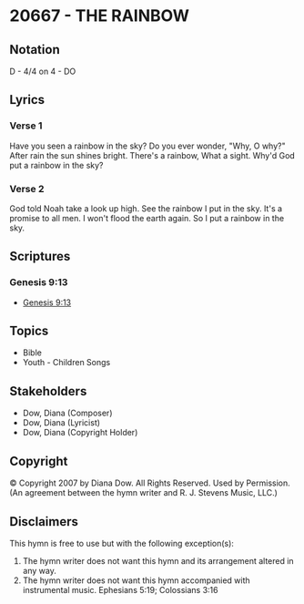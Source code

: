 # 20667 - THE RAINBOW

## Notation

D - 4/4 on 4 - DO

## Lyrics

### Verse 1

Have you seen a rainbow in the sky? Do you ever wonder, "Why, O why?" After rain the sun shines bright. There's a rainbow, What a sight. Why'd God put a rainbow in the sky?

### Verse 2

God told Noah take a look up high. See the rainbow I put in the sky. It's a promise to all men. I won't flood the earth again. So I put a rainbow in the sky.


## Scriptures

### Genesis 9:13

- [Genesis 9:13](https://www.biblegateway.com/passage/?search=Genesis%209%3A13)


## Topics

- Bible
- Youth - Children Songs

## Stakeholders

- Dow, Diana (Composer)
- Dow, Diana (Lyricist)
- Dow, Diana (Copyright Holder)

## Copyright

© Copyright 2007 by Diana Dow. All Rights Reserved. Used by Permission.
(An agreement between the hymn writer and R. J. Stevens Music, LLC.)

## Disclaimers

This hymn is free to use but with the following exception(s):
1. The hymn writer does not want this hymn and its arrangement altered in any way.
2. The hymn writer does not want this hymn accompanied with instrumental music.
Ephesians 5:19; Colossians 3:16

